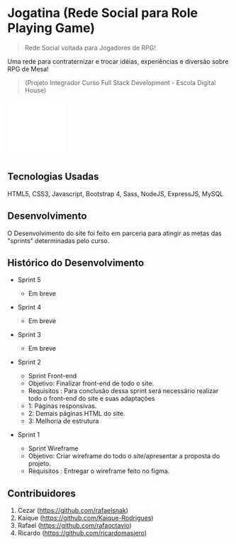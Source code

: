 # Jogatina (Rede Social para Role Playing Game)
> Rede Social voltada para Jogadores de RPG!

Uma rede para contraternizar e trocar idéias, experiências e diversão sobre RPG de Mesa!

>(Projeto Integrador Curso Full Stack Development - Escola Digital House)

![](tetris.gif)


## Tecnologias Usadas

HTML5, CSS3, Javascript, Bootstrap 4, Sass, NodeJS, ExpressJS, MySQL

## Desenvolvimento

O Desenvolvimento do site foi feito em parceria para atingir as metas das "sprints" determinadas pelo curso.

## Histórico do Desenvolvimento

* Sprint 5

   - Em breve 

* Sprint 4

    - Em breve 

* Sprint 3

    - Em breve 
    
* Sprint 2

    - Sprint Front-end
    - Objetivo: Finalizar front-end de todo o site.
    - Requisitos : Para conclusão dessa sprint será necessário realizar todo o front-end do site e suas adaptações
    - 1: Páginas responsivas.
    - 2: Demais páginas HTML do site.
    - 3: Melhoria de estrutura

- Sprint 1

    - Sprint Wireframe
    - Objetivo: Criar wireframe do todo o site/apresentar a proposta do projeto.
    - Requisitos : Entregar o wireframe feito no figma.
  

## Contribuidores

1. Cezar (https://github.com/rafaelsnak)
2. Kaique (https://github.com/Kaique-Rodrigues)
3. Rafael (https://github.com/rafaoctavio)
4. Ricardo (https://github.com/ricardomasiero)

